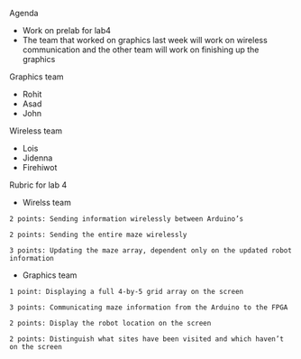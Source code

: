 Agenda
  * Work on  prelab for lab4
  * The team that worked on graphics last week will work on wireless communication and the other team will work on finishing 
    up the graphics
    
  Graphics team
   * Rohit
   * Asad
   * John
   
   Wireless team
   * Lois
   * Jidenna
   * Firehiwot
   
   Rubric for lab 4
   * Wirelss team
    
    2 points: Sending information wirelessly between Arduino’s
    
    2 points: Sending the entire maze wirelessly
    
    3 points: Updating the maze array, dependent only on the updated robot information
   * Graphics team
    
    1 point: Displaying a full 4-by-5 grid array on the screen
    
    3 points: Communicating maze information from the Arduino to the FPGA
    
    2 points: Display the robot location on the screen
    
    2 points: Distinguish what sites have been visited and which haven’t on the screen

   
